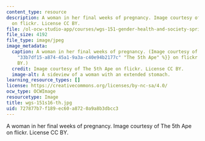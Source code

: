 ```yaml
---
content_type: resource
description: A woman in her final weeks of pregnancy. Image courtesy of The 5th Ape
  on flickr. License CC BY.
file: /ol-ocw-studio-app/courses/wgs-151-gender-health-and-society-spring-2016/727877b7f189ec60a8720a9a8b3dbcc3_wgs-151s16-th.jpg
file_size: 4192
file_type: image/jpeg
image_metadata:
  caption: A woman in her final weeks of pregnancy. (Image courtesy of {{% resource_link
    "33b7df15-a874-45a1-9a3a-c40e94b2177c" "The 5th Ape" %}} on flickr. License CC
    BY.)
  credit: Image courtesy of The 5th Ape on flickr. License CC BY.
  image-alt: A sideview of a woman with an extended stomach.
learning_resource_types: []
license: https://creativecommons.org/licenses/by-nc-sa/4.0/
ocw_type: OCWImage
resourcetype: Image
title: wgs-151s16-th.jpg
uid: 727877b7-f189-ec60-a872-0a9a8b3dbcc3
---
```

A woman in her final weeks of pregnancy. Image courtesy of The 5th Ape on flickr. License CC BY.